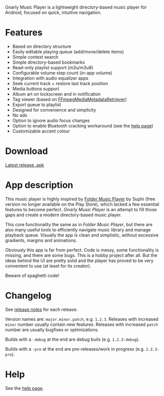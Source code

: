Gnarly Music Player is a lightweight directory-based music player for Android, focused on quick, intuitive navigation.

# Features #
* Based on directory structure
* Easily editable playing queue (add/move/delete items)
* Simple context search
* Simple directory-based bookmarks
* Read-only playlist support (m3u/m3u8)
* Configurable volume step count (in-app volume)
* Integration with audio equalizer apps
* Seek current track + restore last track position
* Media buttons support
* Album art on lockscreen and in notification
* Tag viewer (based on [FFmpegMediaMetadataRetriever](https://github.com/wseemann/FFmpegMediaMetadataRetriever))
* Export queue to playlist
* Designed for convenience and simplicity
* No ads
* Option to ignore audio focus changes
* Option to enable Bluetooth cracking workaround (see the [help page](https://github.com/h67ma/GnarlyMusicPlayer/wiki/Help))
* Customizable accent colour

# Download #
[Latest release .apk](https://github.com/szycikm/GnarlyMusicPlayer/releases/latest)

# App description #
This music player is highly inspired by [Folder Music Player](https://play.google.com/store/apps/details?id=com.suphi.foldermusicplayerunlocker) by Suphi (free version no longer available on the Play Store), which lacked a few essential features to become perfect. _Gnarly Music Player_ is an attempt to fill those gaps and create a modern directory-based music player.

This core functionality the same as in _Folder Music Player_, but there are also many useful tools to efficiently navigate music library and manage playback queue. Visually the app is clean and simplistic, without excessive gradients, margins and animations.

Obviously this app is far from perfect. Code is messy, some functionality is missing, and there are some bugs. This is a hobby project after all. But the ideas behind the UI are pretty solid and the player has proved to be very convenient to use (at least for its creator).

Beware of spaghetti code!

# Changelog #

See [release notes](https://github.com/szycikm/GnarlyMusicPlayer/releases) for each release.

Version names are: `major.minor.patch`, e.g. `1.2.3`. Releases with increased `minor` number usually contain new features. Releases with increased `patch` number are usually bugfixes or optimizations.

Builds with a `-debug` at the end are debug buils (e.g. `1.2.3-debug`).

Builds with a `-pre` at the end are pre-releases/work in progress (e.g. `1.2.3-pre`).

# Help #
See the [help page](https://github.com/h67ma/GnarlyMusicPlayer/wiki/Help).
